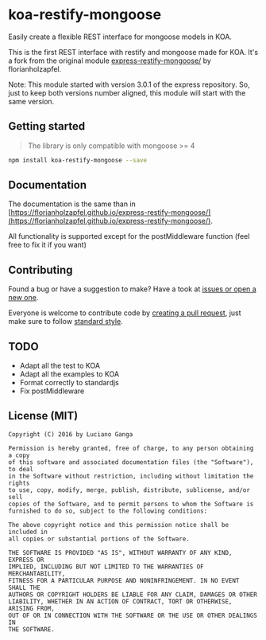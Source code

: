 # koa-restify-mongoose

Easily create a flexible REST interface for mongoose models in KOA.

This is the first REST interface with restify and mongoose made for KOA. It's a fork from the original module [express-restify-mongoose/](https://florianholzapfel.github.io/express-restify-mongoose/) by florianholzapfel.

Note: This module started with version 3.0.1 of the express repository. So, just to keep both versions number aligned, this module will start with the same version.

## Getting started

> The library is only compatible with mongoose >= 4

```sh
npm install koa-restify-mongoose --save
```

## Documentation

The documentation is the same than in [https://florianholzapfel.github.io/express-restify-mongoose/](https://florianholzapfel.github.io/express-restify-mongoose/).

All functionality is supported except for the postMiddleware function (feel free to fix it if you want)

## Contributing

Found a bug or have a suggestion to make? Have a took at [issues or open a new one](https://github.com/LucianoGanga/koa-restify-mongoose/issues).

Everyone is welcome to contribute code by [creating a pull request](https://github.com/LucianoGanga/koa-restify-mongoose/pulls), just make sure to follow [standard style](https://github.com/feross/standard).

## TODO
- Adapt all the test to KOA
- Adapt all the examples to KOA
- Format correctly to standardjs
- Fix postMiddleware


## License (MIT)

```
Copyright (C) 2016 by Luciano Ganga

Permission is hereby granted, free of charge, to any person obtaining a copy
of this software and associated documentation files (the "Software"), to deal
in the Software without restriction, including without limitation the rights
to use, copy, modify, merge, publish, distribute, sublicense, and/or sell
copies of the Software, and to permit persons to whom the Software is
furnished to do so, subject to the following conditions:

The above copyright notice and this permission notice shall be included in
all copies or substantial portions of the Software.

THE SOFTWARE IS PROVIDED "AS IS", WITHOUT WARRANTY OF ANY KIND, EXPRESS OR
IMPLIED, INCLUDING BUT NOT LIMITED TO THE WARRANTIES OF MERCHANTABILITY,
FITNESS FOR A PARTICULAR PURPOSE AND NONINFRINGEMENT. IN NO EVENT SHALL THE
AUTHORS OR COPYRIGHT HOLDERS BE LIABLE FOR ANY CLAIM, DAMAGES OR OTHER
LIABILITY, WHETHER IN AN ACTION OF CONTRACT, TORT OR OTHERWISE, ARISING FROM,
OUT OF OR IN CONNECTION WITH THE SOFTWARE OR THE USE OR OTHER DEALINGS IN
THE SOFTWARE.
```
